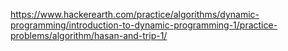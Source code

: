 https://www.hackerearth.com/practice/algorithms/dynamic-programming/introduction-to-dynamic-programming-1/practice-problems/algorithm/hasan-and-trip-1/
